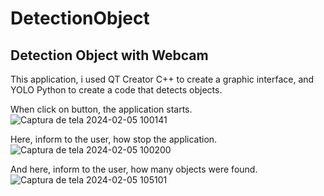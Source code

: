 # DetectionObject
## Detection Object with Webcam

This application, i used QT Creator C++ to create a graphic interface, and YOLO Python to create a code that detects objects.

When click on button, the application starts.
![Captura de tela 2024-02-05 100141](https://github.com/alveslusca16/DetectionObject/assets/92337721/195471f5-7c1f-4af0-bece-f9f666bdb2fe)

Here, inform to the user, how stop the application.
![Captura de tela 2024-02-05 100200](https://github.com/alveslusca16/DetectionObject/assets/92337721/d4706490-fd3e-4cb1-8a87-35aeb509ef35)

And here, inform to the user, how many objects were found.
![Captura de tela 2024-02-05 105101](https://github.com/alveslusca16/DetectionObject/assets/92337721/80927544-3c8b-413a-b35e-23d2024c4a45)
